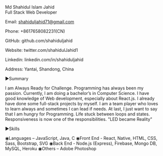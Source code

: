 Md Shahidul Islam Jahid  
Full Stack Web Developer 

Email: shahiduljahid71@gmail.com

Phone: +8617658082231(CN)

GitHub: github.com/shahiduljahid

Website: twitter.com/shahidulJahid1

Linkedin: linkedin.com/in/shahiduljahid

Address: Yantai, Shandong, China



▶Summary

I am Always Ready for Challenge. Programming has always been my passion. Currently, I am doing a bachelor’s in Computer Science.
I have good knowledge of Web development, especially about React.js. I already have done some full-stack projects by myself.
I am a team player who loves to learn always and sometimes I can lead if needs. At last, I just want to say that I am hungry for Programming. 
Life stuck between loops and states. Responsiveness is now one of the responsibilities. "LED became Reality"

▶Skills

◉Languages – JavaScript, Java, C
◉Front End - React, Native, HTML, CSS, Sass, Bootstrap, SVG
◉Back End - Node.js (Express), Firebase, Mongo DB, MySQL, Heroku
◉Others – Adobe Photoshop

